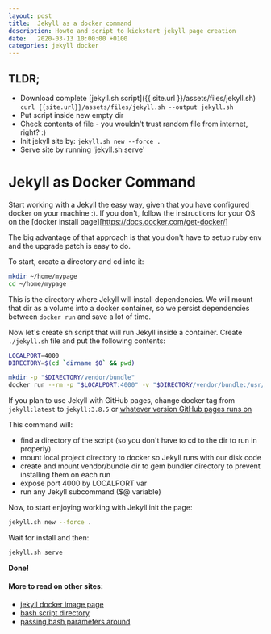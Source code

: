 ```yaml
---
layout: post
title:  Jekyll as a docker command
description: Howto and script to kickstart jekyll page creation
date:   2020-03-13 10:00:00 +0100
categories: jekyll docker
---
```


TLDR;
-----

- Download complete [jekyll.sh script]({{ site.url }}/assets/files/jekyll.sh)  `curl {{site.url}}/assets/files/jekyll.sh --output jekyll.sh`
- Put script inside new empty dir  
- Check contents of file - you wouldn't trust random file from internet, right? :)
- Init jekyll site by: `jekyll.sh new --force .`  
- Serve site by running 'jekyll.sh serve'

Jekyll as Docker Command
=======================

Start working with a Jekyll the easy way, given that you have configured docker on your machine :).
If you don't, follow the instructions for your OS on the [docker install page][https://docs.docker.com/get-docker/]

The big advantage of that approach is that you don't have to setup ruby env and the upgrade patch is easy to do.

To start, create a directory and cd into it:

```bash
mkdir ~/home/mypage
cd ~/home/mypage
```

This is the directory where Jekyll will install dependencies. We will mount that dir as a volume into a docker container, so we persist dependencies between `docker run` and save a lot of time.

Now let's create sh script that will run Jekyll inside a container. Create `./jekyll.sh` file and put the following contents:

```bash
LOCALPORT=4000
DIRECTORY=$(cd `dirname $0` && pwd)

mkdir -p "$DIRECTORY/vendor/bundle"
docker run --rm -p "$LOCALPORT:4000" -v "$DIRECTORY/vendor/bundle:/usr/local/bundle" -v "$DIRECTORY:/srv/jekyll" -it jekyll/jekyll:latest jekyll "$@"
```

If you plan to use Jekyll with GitHub pages, change docker tag from `jekyll:latest` to `jekyll:3.8.5` or [whatever version GitHub pages runs on](https://pages.github.com/versions/)

This command will:
- find a directory of the script (so you don't have to cd to the dir to run in properly)
- mount local project directory to docker so Jekyll runs with our disk code
- create and mount vendor/bundle dir to gem bundler directory to prevent installing them on each run
- expose port 4000 by LOCALPORT var
- run any Jekyll subcommand ($@ variable)

Now, to start enjoying working with Jekyll init the page:
```bash
jekyll.sh new --force .
```

Wait for install and then:
```bash
jekyll.sh serve
```

**Done!**


#### More to read on other sites:
- [jekyll docker image page](https://github.com/envygeeks/jekyll-docker/blob/master/README.md)
- [bash script directory](https://electrictoolbox.com/bash-script-directory/)
- [passing bash parameters around](https://wiki.bash-hackers.org/scripting/posparams#mass_usage)